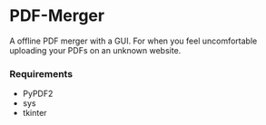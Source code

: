 # PDF-Merger
A offline PDF merger with a GUI. For when you feel uncomfortable uploading your PDFs on an unknown website. 

### Requirements
- PyPDF2
- sys
- tkinter
